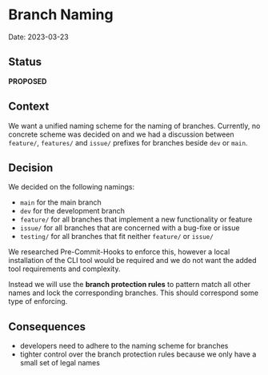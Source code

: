 # Branch Naming

Date: 2023-03-23

## Status
__PROPOSED__

## Context
We want a unified naming scheme for the naming of branches. Currently, no concrete scheme was decided on and we had a discussion between `feature/`, `features/` and `issue/` prefixes for branches beside `dev` or `main`.

## Decision
We decided on the following namings:
* `main` for the main branch
* `dev` for the development branch
* `feature/` for all branches that implement a new functionality or feature
* `issue/` for all branches that are concerned with a bug-fixe or issue
* `testing/` for all branches that fit neither `feature/` or `issue/`

We researched Pre-Commit-Hooks to enforce this, however a local installation of the CLI tool would be required and we do not want the added tool requirements and complexity.

Instead we will use the __branch protection rules__ to pattern match all other names and lock the corresponding branches. This should correspond some type of enforcing.

## Consequences
* developers need to adhere to the naming scheme for branches
* tighter control over the branch protection rules because we only have a small set of legal names